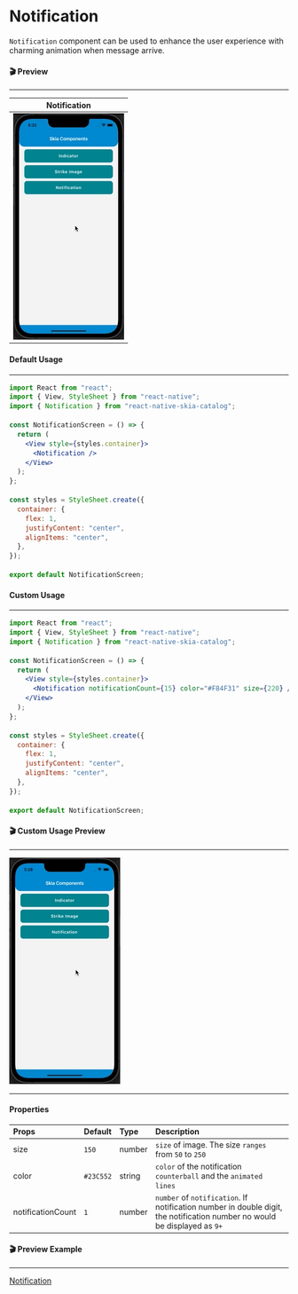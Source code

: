# Notification

`Notification` component can be used to enhance the user experience with charming animation when message arrive.

#### 🎬 Preview

---

|                Notification                 |
| :-----------------------------------------: |
| ![alt tag](/assets/DefaultNotification.gif) |

#### Default Usage

---

```jsx
import React from "react";
import { View, StyleSheet } from "react-native";
import { Notification } from "react-native-skia-catalog";

const NotificationScreen = () => {
  return (
    <View style={styles.container}>
      <Notification />
    </View>
  );
};

const styles = StyleSheet.create({
  container: {
    flex: 1,
    justifyContent: "center",
    alignItems: "center",
  },
});

export default NotificationScreen;
```

#### Custom Usage

---

```jsx
import React from "react";
import { View, StyleSheet } from "react-native";
import { Notification } from "react-native-skia-catalog";

const NotificationScreen = () => {
  return (
    <View style={styles.container}>
      <Notification notificationCount={15} color="#F84F31" size={220} />
    </View>
  );
};

const styles = StyleSheet.create({
  container: {
    flex: 1,
    justifyContent: "center",
    alignItems: "center",
  },
});

export default NotificationScreen;
```

#### 🎬 Custom Usage Preview

---

![alt tag](/assets/CustomNotification.gif)

---

#### Properties

| Props             | Default   | Type   | Description                                                                                                               |
| :---------------- | :-------- | :----- | :------------------------------------------------------------------------------------------------------------------------ |
| size              | `150`     | number | `size` of image. The size `ranges` from `50` to `250`                                                                     |
| color             | `#23C552` | string | `color` of the notification `counterball` and the `animated lines`                                                        |
| notificationCount | `1`       | number | `number` of `notification`. If notification number in double digit, the notification number no would be displayed as `9+` |

#### 🎬 Preview Example

---

[Notification](/example/src/modules/Notification/NotificationScreen.tsx)
